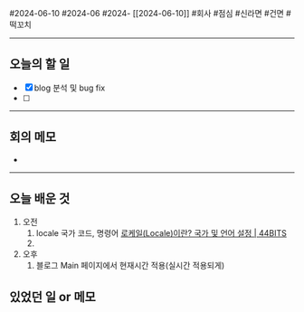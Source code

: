#2024-06-10 #2024-06 #2024- [[2024-06-10]]
#회사 #점심 #신라면 #건면 #떡꼬치

---
## 오늘의 할 일
- [x] blog 분석 및 bug fix
- [ ] 
---
## 회의 메모
- 
---
## 오늘 배운 것
1. 오전
    1. locale 국가 코드, 명령어 [로케일(Locale)이란? 국가 및 언어 설정 | 44BITS](https://www.44bits.io/ko/keyword/locale)
    2. 
2. 오후
    1. 블로그 Main 페이지에서 현재시간 적용(실시간 적용되게)

## 있었던 일 or 메모